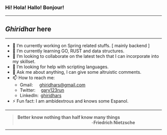 ### Hi! Hola! Hallo! Bonjour! 

***
## _Ghiridhar_ here

***
* 🔭 I’m currently working on Spring related stuffs. [ mainly backend ] 
* 🌱 I’m currently learning GO, RUST and data structures.
* 👯 I’m looking to collaborate on the latest tech that I can incorporate into my skillset.
* 🤔 I’m looking for help with scripting languages.
* 💬 Ask me about anything, I can give some altruistic comments.
* 📫 How to reach me: 
  *   Gmail:&emsp;&ensp;[ghiridhars@gmail.com](mailto:ghiridhars@gmail.com)
  *   Twitter:&emsp;&nbsp;[gary123run](https://twitter.com/gary123run)
  *   LinkedIn:&ensp;[ghiridhars](https://www.linkedin.com/in/ghiridhars/)
* ⚡ Fun fact: I am ambidextrous and knows some Espanol.
***
> **Better know nothing than half know many things**\
> &emsp;&emsp;&emsp;&emsp;&emsp;&emsp;&emsp;&emsp;&emsp;&emsp;&emsp;&emsp;&emsp;&emsp;&emsp;&emsp;&emsp;-**Friedrich Nietzsche**
***
